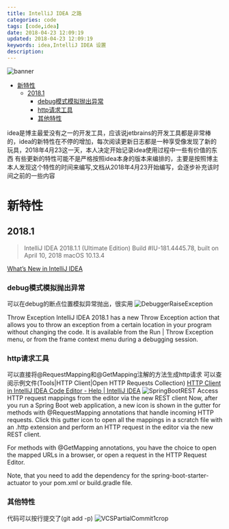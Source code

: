 ```yaml
---
title: IntelliJ IDEA 之路
categories: code
tags: [code,idea]
date: 2018-04-23 12:09:19
updated: 2018-04-23 12:09:19
keywords: idea,IntelliJ IDEA 设置
description:
---
```


![banner](https://ws4.sinaimg.cn/large/006tKfTcly1fqmlvuibdtj311q0b2jxw.jpg)

- [新特性](#新特性)
    - [2018.1](#20181)
        - [debug模式模拟抛出异常](#debug模式模拟抛出异常)
        - [http请求工具](#http请求工具)
        - [其他特性](#其他特性)

<!-- more -->
idea是博主最爱没有之一的开发工具，应该说jetbrains的开发工具都是非常棒的，idea的新特性在不停的增加，每次阅读更新日志都是一种享受像发现了新的玩具，2018年4月23这一天，本人决定开始记录idea使用过程中一些有价值的东西
有些更新的特性可能不是严格按照idea本身的版本来编排的，主要是按照博主本人发现这个特性的时间来编写,文档从2018年4月23开始编写，会逐步补充该时间之前的一些内容


# 新特性

## 2018.1

>IntelliJ IDEA 2018.1.1 (Ultimate Edition)
Build #IU-181.4445.78, built on April 10, 2018
macOS 10.13.4

[What’s New in IntelliJ IDEA](https://www.jetbrains.com/idea/whatsnew/#v2018-1-java)

### debug模式模拟抛出异常

可以在debug的断点位置模拟异常抛出，很实用
![DebuggerRaiseException](https://ws3.sinaimg.cn/large/006tKfTcly1fqmktifevjg315o0go7wh.gif)

Throw Exception
IntelliJ IDEA 2018.1 has a new Throw Exception action that allows you to throw an exception from a certain location in your program without changing the code. It is available from the Run | Throw Exception menu, or from the frame context menu during a debugging session.

### http请求工具

可以直接将@RequestMapping和@GetMapping注解的方法生成http请求
可以查阅示例文件(Tools|HTTP Client|Open HTTP Requests Collection)
[HTTP Client in IntelliJ IDEA Code Editor - Help | IntelliJ IDEA](https://www.jetbrains.com/help/idea/http-client-in-product-code-editor.html)
![SpringBootREST](https://ws4.sinaimg.cn/large/006tKfTcly1fqmkxtcalqg315o0go7k3.gif)
Access HTTP request mappings from the editor via the new REST client
Now, after you run a Spring Boot web application, a new icon is shown in the gutter for methods with @RequestMapping annotations that handle incoming HTTP requests. Click this gutter icon to open all the mappings in a scratch file with an .http extension and perform an HTTP request in the editor via the new REST client.

For methods with @GetMapping annotations, you have the choice to open the mapped URLs in a browser, or open a request in the HTTP Request Editor.

Note, that you need to add the dependency for the spring-boot-starter-actuator to your pom.xml or build.gradle file.

### 其他特性

代码可以按行提交了(git add -p)
![VCSPartialCommit1crop](https://www.jetbrains.com/idea/whatsnew/img/2018.1/VCSPartialCommit1crop.png)